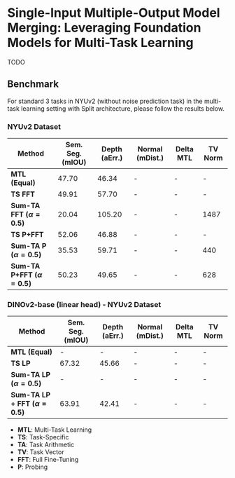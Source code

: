 # Single-Input Multiple-Output Model Merging: Leveraging Foundation Models for Multi-Task Learning 
TODO



## Benchmark
For standard 3 tasks in NYUv2 (without noise prediction task) in the multi-task learning setting with Split architecture, please follow the results below.


### NYUv2 Dataset
| Method                 | Sem. Seg. (mIOU) | Depth (aErr.) | Normal (mDist.) | Delta MTL | TV Norm |
|------------------------|------------------|---------------|-----------------|-----------|------|
| **MTL (Equal)** | 47.70 | 46.34 | - | - | - |
| **TS FFT** | 49.91 | 57.70 | - | -  | - |
| **Sum-TA FFT ($\alpha=0.5$)** | 20.04 | 105.20 | - | - | 1487 |
| **TS P+FFT** | 52.06 | 46.88 | -   | - | - |
| **Sum-TA P ($\alpha=0.5$)** | 35.53 | 59.71 | -   | - | 440 |
| **Sum-TA P+FFT ($\alpha=0.5$)** | 50.23 | 49.65 | -   | - | 628 |


### DINOv2-base (linear head) - NYUv2 Dataset
| Method                 | Sem. Seg. (mIOU) | Depth (aErr.) | Normal (mDist.) | Delta MTL | TV Norm |
|------------------------|------------------|---------------|-----------------|-----------|------|
| **MTL (Equal)** | - | - | - | - | - |
| **TS LP** | 67.32 | 45.66 | -   | - | - |
| **Sum-TA LP ($\alpha=0.5$)** | - | - | -   | - | - |
| **Sum-TA LP + FFT ($\alpha=0.5$)** | 63.91 | 42.41 | -   | - | - |

- **MTL**: Multi-Task Learning
- **TS**: Task-Specific
- **TA**: Task Arithmetic
- **TV**: Task Vector
- **FFT**: Full Fine-Tuning
- **P**: Probing